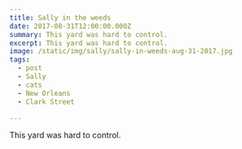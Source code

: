 ```yaml
---
title: Sally in the weeds
date: 2017-08-31T12:00:00.000Z
summary: This yard was hard to control.
excerpt: This yard was hard to control.
image: /static/img/sally/sally-in-weeds-aug-31-2017.jpg
tags:
  - post
  - Sally
  - cats
  - New Orleans
  - Clark Street

---
```


This yard was hard to control.